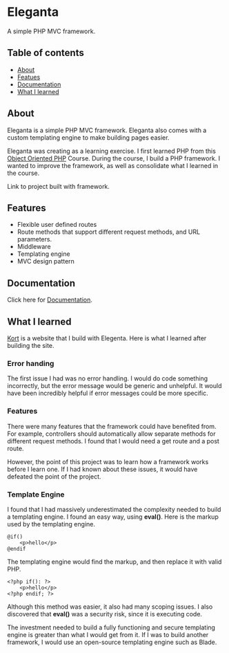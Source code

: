 # Eleganta

A simple PHP MVC framework.

## Table of contents

- [About](#About)
- [Featues](#Features)
- [Documentation](#Documentation)
- [What I learned](#What-I-learned)

## About

Eleganta is a simple PHP MVC framework. 
Eleganta also comes with a custom templating engine to make building pages easier.

Eleganta was creating as a learning exercise. I first learned PHP from this [Object Oriented PHP](https://www.udemy.com/course/object-oriented-php-mvc/) Course. During the course, I build a PHP framework. I wanted to improve the framework, as well as consolidate what I learned in the course.

Link to project built with framework.

## Features

- Flexible user defined routes
- Route methods that support different request methods, and URL parameters.
- Middleware
- Templating engine
- MVC design pattern

## Documentation

Click here for [Documentation](https://github.com/thecallum/Eleganta/blob/master/DOCUMENTATION.md).

## What I learned

[Kort](https://github.com/thecallum/kort) is a website that I build with Elegenta. Here is what I learned after building the site.

### Error handing

The first issue I had was no error handling. I would do code something incorrectly, but the error message would be generic and unhelpful. It would have been incredibly helpful if error messages could be more specific.

### Features

There were many features that the framework could have benefited from. For example, controllers should automatically allow separate methods for different request methods. I found that I would need a get route and a post route.

However, the point of this project was to learn how a framework works before I learn one. If I had known about these issues, it would have defeated the point of the project.

### Template Engine

I found that I had massively underestimated the complexity needed to build a templating engine. I found an easy way, using __eval()__. Here is the markup used by the templating engine.

    @if()
        <p>hello</p>
    @endif

The templating engine would find the markup, and then replace it with valid PHP.

    <?php if(): ?>
        <p>hello</p>
    <?php endif; ?>

Although this method was easier, it also had many scoping issues. I also discovered that __eval()__ was a security risk, since it is executing code.

The investment needed to build a fully functioning and secure templating engine is greater than what I would get from it. If I was to build another framework, I would use an open-source templating engine such as Blade.
